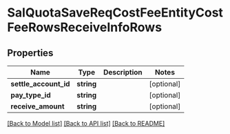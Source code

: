 # SalQuotaSaveReqCostFeeEntityCostFeeRowsReceiveInfoRows

## Properties
Name | Type | Description | Notes
------------ | ------------- | ------------- | -------------
**settle_account_id** | **string** |  | [optional] 
**pay_type_id** | **string** |  | [optional] 
**receive_amount** | **string** |  | [optional] 

[[Back to Model list]](../README.md#documentation-for-models) [[Back to API list]](../README.md#documentation-for-api-endpoints) [[Back to README]](../README.md)


